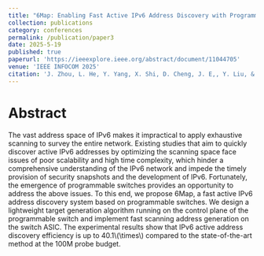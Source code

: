 ```yaml
---
title: "6Map: Enabling Fast Active IPv6 Address Discovery with Programmable Switches"
collection: publications
category: conferences
permalink: /publication/paper3
date: 2025-5-19 
published: true
paperurl: 'https://ieeexplore.ieee.org/abstract/document/11044705'
venue: 'IEEE INFOCOM 2025'
citation: 'J. Zhou, L. He, Y. Yang, X. Shi, D. Cheng, J. E,, Y. Liu, & D. Zhang. 2025. "6Map: Enabling fast active IPv6 address discovery with programmable switches". In Proceedings of the 44th IEEE Conference on Computer Communications (INFOCOM). London, United Kingdom.'
---
```

# Abstract

The vast address space of IPv6 makes it impractical to apply exhaustive scanning to survey the entire network. Existing studies that aim to quickly discover active IPv6 addresses by optimizing the scanning space face issues of poor scalability and high time complexity, which hinder a comprehensive understanding of the IPv6 network and impede the timely provision of security snapshots and the development of IPv6. Fortunately, the emergence of programmable switches provides an opportunity to address the above issues. To this end, we propose 6Map, a fast active IPv6 address discovery system based on programmable switches. We design a lightweight target generation algorithm running on the control plane of the programmable switch and implement fast scanning address generation on the switch ASIC. The experimental results show that IPv6 active address discovery efficiency is up to 40.1\\(\times\\) compared to the state-of-the-art method at the 100M probe budget.